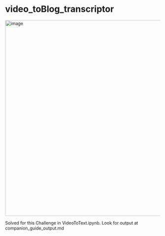 # video_toBlog_transcriptor
<img width="633" alt="image" src="https://github.com/priya-hubcode/video_toBlog_transcriptor/assets/70428551/05d63a1c-5e25-4842-85e5-523d9428d330">

Solved for this Challenge in VideoToText.ipynb. Look for output at companion_guide_output.md
